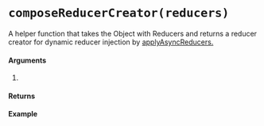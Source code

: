 # `composeReducerCreator(reducers)`

A helper function that takes the Object with Reducers and returns a reducer creator for dynamic reducer injection by [applyAsyncReducers.](/docs/API-Reference/applyAsyncReducers.md)

#### Arguments

1. 

#### Returns

#### Example
